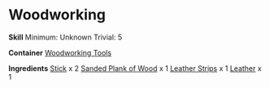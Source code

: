 <!-- TITLE: Wooden Drum -->
<!-- SUBTITLE:  -->
# Woodworking
**Skill**
Minimum: Unknown
Trivial: 5

**Container**
[Woodworking Tools](woodworking-tools)

**Ingredients**
[Stick](stick) x 2
[Sanded Plank of Wood](sanded-plank-of-wood) x 1
[Leather Strips](leather-strips) x 1
[Leather](leather) x 1